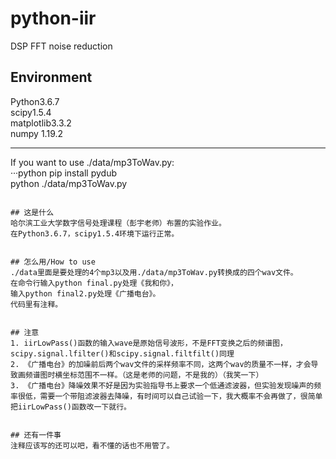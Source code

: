 # python-iir
DSP FFT noise reduction

## Environment
Python3.6.7  
scipy1.5.4  
matplotlib3.3.2  
numpy 1.19.2  

---
If you want to use ./data/mp3ToWav.py:  
···python
pip install pydub  
python ./data/mp3ToWav.py  
```

## 这是什么
哈尔滨工业大学数字信号处理课程（彭宇老师）布置的实验作业。  
在Python3.6.7，scipy1.5.4环境下运行正常。  


## 怎么用/How to use
./data里面是要处理的4个mp3以及用./data/mp3ToWav.py转换成的四个wav文件。  
在命令行输入python final.py处理《我和你》，  
输入python final2.py处理《广播电台》。  
代码里有注释。  


## 注意
1. iirLowPass()函数的输入wave是原始信号波形，不是FFT变换之后的频谱图，scipy.signal.lfilter()和scipy.signal.filtfilt()同理  
2. 《广播电台》的加噪前后两个wav文件的采样频率不同，这两个wav的质量不一样，才会导致画频谱图时横坐标范围不一样。（这是老师的问题，不是我的）（我笑一下）  
3. 《广播电台》降噪效果不好是因为实验指导书上要求一个低通滤波器，但实验发现噪声的频率很低，需要一个带阻滤波器去降噪，有时间可以自己试验一下，我大概率不会再做了，很简单把iirLowPass()函数改一下就行。  


## 还有一件事
注释应该写的还可以吧，看不懂的话也不用管了。  
